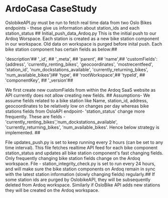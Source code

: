 # ArdoCasa CaseStudy

OslobikeAPI.py must be run to fetch real time data from two Oslo Bikes endpoints - these give us information about station_ids and each station_status ##
Initial_push_data_Ardoq.py  This is the initial push to our Ardoq Worspace. Each station is created as a new bike station component in our workspace. Old data on workspace is purged before inital push. Each bike station component has certain fields as below:## 

'description'##
'_id', ##
'_meta', ##
'parent', ##
'name',##
'customFields':{address', 'currently_renting_bikes', 'geocoordinates', 'mostrecentfeed', 'station_id', 'num_dockstations_available', 'currently_returning_bikes', 'num_available_bikes'}##
'type', ##
'rootWorkspace',##
'typeId', ##
'componentKey', ##
'_version'##


We first create new customFields from within the Ardoq SaaS website as API currently does not allow creating new fields. ##
Assumptions- We assume fields related to a bike station like Name, station_id, address, geocoordinates to be relatively low on changes per day whereas bike stations fields from OsloAPI endpoint- 'station_status'
change more frequently. These are fields - 'currently_renting_bikes','num_dockstations_available', 'currently_returning_bikes', 'num_available_bikes'. Hence below strategy is implemented. ##

File updates_push.py is set to keep running every 2 hours (can be set to any time interval). This file fetches realtime API feed for each bike component station_status and updates all bike station component's fast changing fields. Only frequently changing bike station fields change on the Ardoq workspace.
File - station_integrity_check.py is set to run every 24 hours, and will make sure the bike station components on Ardoq remain in sync with the latest station information (slowly changing fields) regularly.##
If some station ids are purged by OslobikeAPI, they will be subsequently deleted from Ardoq workspace. Similarly if OsloBike API adds new stations they will be created on the Ardoq workspace.



